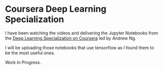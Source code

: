 # Coursera Deep Learning Specialization

I have been watching the videos and delivering the Jupyter Notebooks from the [Deep Learning Specialization on Coursera](https://www.coursera.org/specializations/deep-learning#about) led by Andrew Ng.

I will be uploading those notebooks that use tensorflow as I found them to be the most useful ones.

Work In Progress.
